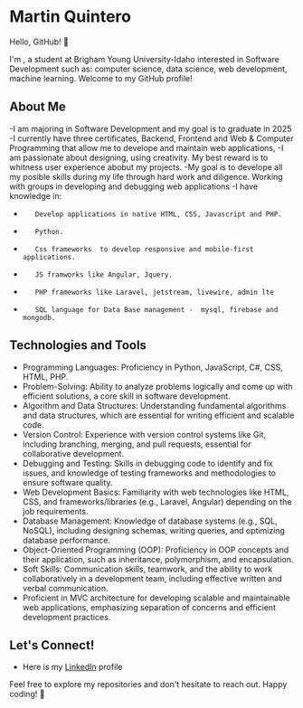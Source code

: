 # Martin Quintero

Hello, GitHub! 👋

I'm <Martin Quintero>, a student at Brigham Young University-Idaho interested in Software Development such as: computer science, data science, web development, machine learning. Welcome to my GitHub profile!

## About Me

-I am majoring in Software Development and my goal is to graduate in 2025
-I currently have three certificates, Backend, Frontend and Web & Computer Programming that allow me to develope and maintain web applications,
-I am passionate about designing, using creativity. My best reward is to whitness user experience abobut my projects. 
-My goal is to develope all my posible skills during my life through hard work and diligence. Working with groups in developing and debugging web applications
-I have knowledge in: 
-        Develop applications in native HTML, CSS, Javascript and PHP.
-        Python.
-        Css frameworks  to develop responsive and mobile-first applications.
-        JS framworks like Angular, Jquery.
-        PHP frameworks like Laravel, jetstream, livewire, admin lte
-        SQL language for Data Base management -  mysql, firebase and mongodb.

## Technologies and Tools

- Programming Languages: Proficiency in Python, JavaScript, C#, CSS, HTML, PHP.
- Problem-Solving: Ability to analyze problems logically and come up with efficient solutions, a core skill in software development.
- Algorithm and Data Structures: Understanding fundamental algorithms and data structures, which are essential for writing efficient and scalable code.
- Version Control: Experience with version control systems like Git, including branching, merging, and pull requests, essential for collaborative development.
- Debugging and Testing: Skills in debugging code to identify and fix issues, and knowledge of testing frameworks and methodologies to ensure software quality.
- Web Development Basics: Familiarity with web technologies like HTML, CSS, and frameworks/libraries (e.g., Laravel, Angular) depending on the job requirements.
- Database Management: Knowledge of database systems (e.g., SQL, NoSQL), including designing schemas, writing queries, and optimizing database performance.
- Object-Oriented Programming (OOP): Proficiency in OOP concepts and their application, such as inheritance, polymorphism, and encapsulation.
- Soft Skills: Communication skills, teamwork, and the ability to work collaboratively in a development team, including effective written and verbal communication.
- Proficient in MVC architecture for developing scalable and maintainable web applications, emphasizing separation of concerns and efficient development practices.

## Let's Connect!

- Here is my [LinkedIn](https://www.linkedin.com/in/martin-quintero-byu) profile

Feel free to explore my repositories and don't hesitate to reach out. Happy coding! 🚀
